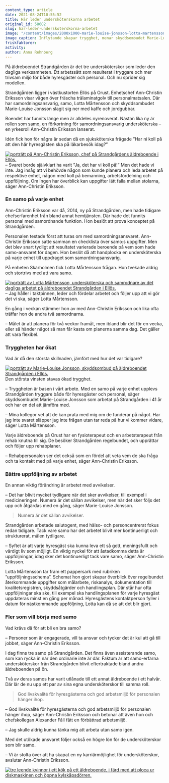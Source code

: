 ```yaml
---
content_type: article
date: 2021-08-24T10:55:52
title: Här leder undersköterskorna arbetet
original_id: 58682
slug: har-leder-underskoterskorna-arbetet
image: "/content/images/2000x1000-marie-louise-jonsson-lotta-martensson-ann-christin-eriksson-foto2-anna-rehnberg.jpg"
image_caption: Inflytande skapar trygghet, menar skyddsombudet Marie-Louise Jonsson på äldreboendet Strandgården. Lotta Mårtensson, i mitten, är samordnare på sin avdelning.  Systemet avlastar också chefen Ann-Christin Eriksson.
friskfaktorer:
activity:
author: Anna Rehnberg
---
```


På äldreboendet Strandgården är det tre undersköterskor som leder den dagliga verksamheten. Ett arbetssätt som resulterat i tryggare och mer trivsam miljö för både hyresgäster och personal. Och nu sprider sig modellen.

Strandgården ligger i västkustorten Ellös på Orust. Enhetschef Ann-Christin Eriksson visar vägen över fräscha trälaminatgolv till personalmatsalen. Där har samordningsansvarig, samo, Lotta Mårtensson och skyddsombudet Marie-Louise Jonsson slagit sig ner med kaffe och jordgubbar.

Boendet har funnits länge men är alldeles nyrenoverat. Nästan lika ny är rollen som samo, en förkortning för samordningsansvarig undersköterska – en yrkesroll Ann-Christin Eriksson lanserat.

Idén fick hon för några år sedan då en sjuksköterska frågade ”Har ni koll på att den här hyresgästen ska på läkarbesök idag?”

[![porträtt på Ann-Christin Eriksson, chef på Strandgårdens äldreboende i Ellös. ](https://www.suntarbetsliv.se/wp-content/uploads/2021/08/200x220-ann-christin-eriksson-foto-anna-rehnberg.jpg)](https://www.suntarbetsliv.se/wp-content/uploads/2021/08/200x220-ann-christin-eriksson-foto-anna-rehnberg.jpg)– Svaret borde självklart ha varit ”Ja, det har vi koll på!” Men det hade vi inte. Jag insåg att vi behövde någon som kunde planera och leda arbetet på respektive enhet, någon med koll på bemanning, arbetsfördelning och uppföljning. Om ingen har överblick kan uppgifter lätt falla mellan stolarna, säger Ann-Christin Eriksson.

### En samo på varje enhet

Ann-Christin Eriksson var då, 2014, ny på Strandgården, men hade tidigare chefserfarenhet från bland annat hemtjänsten. Där hade det funnits personal med samordnande funktion. Hon beslöt att prova konceptet på Strandgården.

Personalen testade först att turas om med samordningsansvaret. Ann-Christin Eriksson satte samman en checklista över samo:s uppgifter. Men det blev snart tydligt att resultatet varierade beroende på vem som hade samo-ansvaret för dagen. Hon beslöt då att handplocka en undersköterska på varje enhet till uppdraget som samordningsansvarig.

På enheten Skärholmen fick Lotta Mårtensson frågan. Hon tvekade aldrig och stortrivs med att vara samo.

[![porträtt av Lotta Mårtensson, undersköterska och samrodnare av det dagliga arbetet på äldreboendet Strandgården i Ellös.](https://www.suntarbetsliv.se/wp-content/uploads/2021/08/200x220-lotta-martensson2-foto-anna-rehnberg.jpg)](https://www.suntarbetsliv.se/wp-content/uploads/2021/08/200x220-lotta-martensson2-foto-anna-rehnberg.jpg)– Jag håller i taktpinnen, leder och fördelar arbetet och följer upp att vi gör det vi ska, säger Lotta Mårtensson.

En gång i veckan stämmer hon av med Ann-Christin Eriksson och lika ofta träffar hon de andra två samordnarna.

– Målet är att planera för två veckor framåt, men ibland blir det för en vecka, eller så händer något så man får kasta om planerna samma dag. Det gäller att vara flexibel.

### Tryggheten har ökat

Vad är då den största skillnaden, jämfört med hur det var tidigare?

[![porträtt av Marie-Louise Jonsson, skyddsombud på äldreboendet Strandgården i Ellös.](https://www.suntarbetsliv.se/wp-content/uploads/2021/08/200x220-marie-louise-jonsson-foto-anna-rehnberg.jpg)](https://www.suntarbetsliv.se/wp-content/uploads/2021/08/200x220-marie-louise-jonsson-foto-anna-rehnberg.jpg)Den största vinsten stavas ökad trygghet.

– Tryggheten är basen i vårt arbete. Med en samo på varje enhet upplevs Strandgården tryggare både för hyresgäster och personal, säger skyddsombudet Marie-Louise Jonsson som arbetat på Strandgården i 41 år och har en del att jämföra med.

– Mina kollegor vet att de kan prata med mig om de funderar på något. Har jag inte svaret släpper jag inte frågan utan tar reda på hur vi kommer vidare, säger Lotta Mårtensson.

Varje äldreboende på Orust har en fysioterapeut och en arbetsterapeut från rehab knutna till sig. De besöker Strandgården regelbundet, och upprättar och följer upp rehabplaner.

– Rehabpersonalen ser det också som en fördel att veta vem de ska fråga och ta kontakt med på varje enhet, säger Ann-Christin Eriksson.

### Bättre uppföljning av arbetet

En annan viktig förändring är arbetet med avvikelser.

– Det har blivit mycket tydligare när det sker avvikelser, till exempel i medicineringen. Numera är det sällan avvikelser, men när det sker följs det upp och åtgärdas med en gång, säger Marie-Louise Jonsson.

> Numera är det sällan avvikelser.

Strandgården arbetade salutogent, med hälso- och personcentrerat fokus redan tidigare. Tack vare samo har det arbetet blivit mer kontinuerligt och strukturerat, målen tydligare.

– Syftet är att varje hyresgäst ska kunna leva ett så gott, meningsfullt och värdigt liv som möjligt. En viktig nyckel för att åstadkomma detta är uppföljningar, idag sker det kontinuerligt tack vare samo, säger Ann-Christin Eriksson.

Lotta Mårtensson tar fram ett pappersark med rubriken ”uppföljningsschema”. Schemat hon gjort skapar överblick över regelbundet återkommande uppgifter som målarbete, riskanalys, dokumentation till kvalitetsregistren, skyddsåtgärder och handlingsplan. Där står hur ofta uppföljningar ska ske, till exempel ska handlingsplanen för varje hyresgäst uppdateras minst en gång per månad. Hyresgästens kontaktperson fyller i datum för nästkommande uppföljning, Lotta kan då se att det blir gjort.

### Fler som vill börja med samo

Vad krävs då för att bli en bra samo?

– Personer som är engagerade, vill ta ansvar och tycker det är kul att gå till jobbet, säger Ann-Christin Eriksson.

I dag finns tre samo på Strandgården. Det finns även assisterande samo, som kan rycka in när den ordinarie inte är där. Faktum är att samo-erfarna undersköterskor från Strandgården blivit eftertraktade bland andra äldreboenden på ön.

Två av deras samos har varit utlånade till ett annat äldreboende i ett halvår. Där lär de nu upp ett par av sina egna undersköterskor till samma roll.

> God livskvalité för hyresgästerna och god arbetsmiljö för personalen hänger ihop.

– God livskvalité för hyresgästerna och god arbetsmiljö för personalen hänger ihop, säger Ann-Christin Eriksson och betonar att även hon och chefskollegan Alexander Fåll fått en förbättrad arbetsmiljö.

– Jag skulle aldrig kunna tänka mig att arbeta utan samo igen.

Med det utökade ansvaret följer också en högre lön för de undersköterskor som blir samo.

– Vi är stolta över att ha skapat en ny karriärmöjlighet för undersköterskor, avslutar Ann-Christin Eriksson.

[![tre leende kvinnor i ett kök på ett äldreboende, i färd med att ploca ur diskmaskinen och öppna kylskåpsdörren. ](https://www.suntarbetsliv.se/wp-content/uploads/2021/08/750x450-marie-louise-jonsson-ann-christin-eriksson-lotta-martensson-foto3-anna-rehnberg.jpg)](https://www.suntarbetsliv.se/wp-content/uploads/2021/08/750x450-marie-louise-jonsson-ann-christin-eriksson-lotta-martensson-foto3-anna-rehnberg.jpg)
